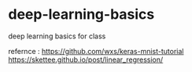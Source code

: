 # deep-learning-basics
deep learning basics for class

refernce :
https://github.com/wxs/keras-mnist-tutorial
https://skettee.github.io/post/linear_regression/
